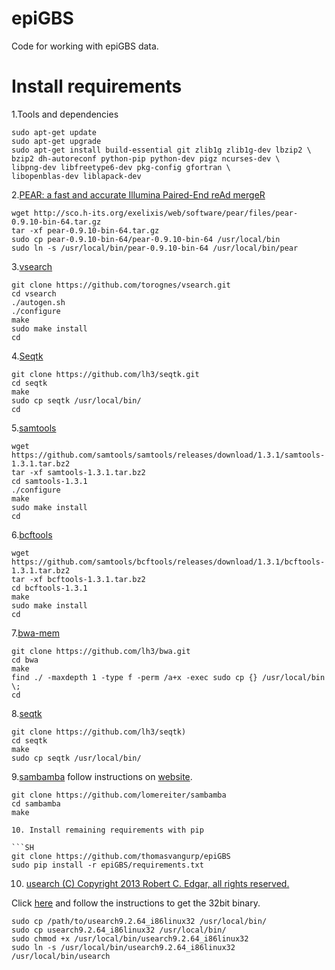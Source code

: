 # epiGBS

Code for working with epiGBS data.

# Install requirements

1.Tools and dependencies

```SH
sudo apt-get update
sudo apt-get upgrade
sudo apt-get install build-essential git zlib1g zlib1g-dev lbzip2 \
bzip2 dh-autoreconf python-pip python-dev pigz ncurses-dev \
libpng-dev libfreetype6-dev pkg-config gfortran \
libopenblas-dev liblapack-dev
```

2.[PEAR: a fast and accurate Illumina Paired-End reAd mergeR](https://dx.doi.org/10.1093/bioinformatics/btt593)

```SH
wget http://sco.h-its.org/exelixis/web/software/pear/files/pear-0.9.10-bin-64.tar.gz
tar -xf pear-0.9.10-bin-64.tar.gz
sudo cp pear-0.9.10-bin-64/pear-0.9.10-bin-64 /usr/local/bin
sudo ln -s /usr/local/bin/pear-0.9.10-bin-64 /usr/local/bin/pear
```

3.[vsearch](https://github.com/torognes/vsearch)

```SH
git clone https://github.com/torognes/vsearch.git
cd vsearch
./autogen.sh
./configure
make
sudo make install
cd
```

4.[Seqtk](https://github.com/lh3/seqtk.git)

```SH
git clone https://github.com/lh3/seqtk.git
cd seqtk
make
sudo cp seqtk /usr/local/bin/
cd
```

5.[samtools](http://github.com/samtools/)

```SH
wget https://github.com/samtools/samtools/releases/download/1.3.1/samtools-1.3.1.tar.bz2
tar -xf samtools-1.3.1.tar.bz2
cd samtools-1.3.1
./configure
make
sudo make install
cd
```

6.[bcftools](http://samtools.github.io/bcftools/) 

```SH
wget https://github.com/samtools/bcftools/releases/download/1.3.1/bcftools-1.3.1.tar.bz2
tar -xf bcftools-1.3.1.tar.bz2
cd bcftools-1.3.1
make
sudo make install
cd
```

7.[bwa-mem](https://github.com/lh3/bwa)

```SH
git clone https://github.com/lh3/bwa.git
cd bwa
make
find ./ -maxdepth 1 -type f -perm /a+x -exec sudo cp {} /usr/local/bin \;
cd
```

8.[seqtk](https://github.com/lh3/seqtk)

```SH
git clone https://github.com/lh3/seqtk)
cd seqtk
make
sudo cp seqtk /usr/local/bin/
```
9.[sambamba](https://github.com/lomereiter/sambamba)
 follow instructions on [website](https://github.com/lomereiter/sambamba).
 
```SH
git clone https://github.com/lomereiter/sambamba
cd sambamba
make

10. Install remaining requirements with pip

```SH
git clone https://github.com/thomasvangurp/epiGBS
sudo pip install -r epiGBS/requirements.txt
```









10. [usearch (C) Copyright 2013 Robert C. Edgar, all rights reserved.](http://drive5.com/usearch)

Click [here](http://drive5.com/usearch) and follow the instructions to get the 32bit binary.

```SH
sudo cp /path/to/usearch9.2.64_i86linux32 /usr/local/bin/
sudo cp usearch9.2.64_i86linux32 /usr/local/bin/
sudo chmod +x /usr/local/bin/usearch9.2.64_i86linux32
sudo ln -s /usr/local/bin/usearch9.2.64_i86linux32 /usr/local/bin/usearch
```




